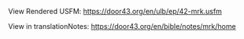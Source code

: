 View Rendered USFM: https://door43.org/en/ulb/ep/42-mrk.usfm

View in translationNotes: https://door43.org/en/bible/notes/mrk/home
